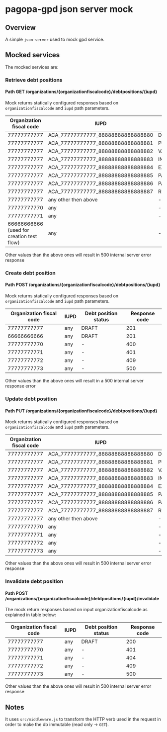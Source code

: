 # pagopa-gpd json server mock

## Overview

A simple `json-server` used to mock gpd service.

## Mocked services

The mocked services are:

### Retrieve debt positions

#### Path GET /organizations/{organizationfiscalcode}/debtpositions/{iupd}

Mock returns statically configured responses based on `organizationfiscalcode` and `iupd` path parameters.

| Organization fiscal code                  | IUPD                              | Debt position status | Response code | 
|-------------------------------------------|-----------------------------------|----------------------|---------------|
| 77777777777                               | ACA_77777777777_88888888888888880 | DRAFT                | 200           |
| 77777777777                               | ACA_77777777777_88888888888888881 | PUBLISHED            | 200           |
| 77777777777                               | ACA_77777777777_88888888888888882 | VALID                | 200           |
| 77777777777                               | ACA_77777777777_88888888888888883 | INVALID              | 200           |
| 77777777777                               | ACA_77777777777_88888888888888884 | EXPIRED              | 200           |
| 77777777777                               | ACA_77777777777_88888888888888885 | PARTIALLY_PAID       | 200           |
| 77777777777                               | ACA_77777777777_88888888888888886 | PAID                 | 200           |
| 77777777777                               | ACA_77777777777_88888888888888887 | REPORTED             | 200           |
| 77777777777                               | any other then above              | -                    | 404           |
| 77777777770                               | any                               | -                    | 401           |
| 77777777771                               | any                               | -                    | 500           |
| 66666666666 (used for creation test flow) | any                               | -                    | 404           |

Other values than the above ones will result in 500 internal server error response

### Create debt position

#### Path POST /organizations/{organizationfiscalcode}/debtpositions/{iupd}

Mock returns statically configured responses based on `organizationfiscalcode` and `iupd` path parameters.

| Organization fiscal code | IUPD | Debt position status | Response code | 
|--------------------------|------|----------------------|---------------|
| 77777777777              | any  | DRAFT                | 201           |
| 66666666666              | any  | DRAFT                | 201           |
| 77777777770              | any  | -                    | 400           |
| 77777777771              | any  | -                    | 401           |
| 77777777772              | any  | -                    | 409           |
| 77777777773              | any  | -                    | 500           |

Other values than the above ones will result in a 500 internal server response error

### Update debt position

#### Path PUT /organizations/{organizationfiscalcode}/debtpositions/{iupd}

Mock returns statically configured responses based on `organizationfiscalcode` and `iupd` path parameters.

| Organization fiscal code | IUPD                              | Debt position status | Response code | 
|--------------------------|-----------------------------------|----------------------|---------------|
| 77777777777              | ACA_77777777777_88888888888888880 | DRAFT                | 200           |
| 77777777777              | ACA_77777777777_88888888888888881 | PUBLISHED            | 200           |
| 77777777777              | ACA_77777777777_88888888888888882 | VALID                | 200           |
| 77777777777              | ACA_77777777777_88888888888888883 | INVALID              | 200           |
| 77777777777              | ACA_77777777777_88888888888888884 | EXPIRED              | 200           |
| 77777777777              | ACA_77777777777_88888888888888885 | PARTIALLY_PAID       | 200           |
| 77777777777              | ACA_77777777777_88888888888888886 | PAID                 | 200           |
| 77777777777              | ACA_77777777777_88888888888888887 | REPORTED             | 200           |
| 77777777777              | any other then above              | -                    | 404           |
| 77777777770              | any                               | -                    | 400           |
| 77777777771              | any                               | -                    | 401           |
| 77777777772              | any                               | -                    | 409           |
| 77777777773              | any                               | -                    | 500           |

Other values than the above ones will result in 500 internal server error response

### Invalidate debt position

#### Path POST /organizations/{organizationfiscalcode}/debtpositions/{iupd}/invalidate

The mock return responses based on input organizationfiscalcode as explained in table below:

| Organization fiscal code | IUPD | Debt position status | Response code | 
|--------------------------|------|----------------------|---------------|
| 77777777777              | any  | DRAFT                | 200           |
| 77777777770              | any  | -                    | 401           |
| 77777777771              | any  | -                    | 404           |
| 77777777772              | any  | -                    | 409           |
| 77777777773              | any  | -                    | 500           |

Other values than the above ones will result in 500 internal server error response

## Notes

It uses `src/middleware.js` to transform the HTTP verb used in the request
in order to make the db immutable (read only -> `GET`).